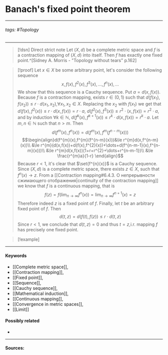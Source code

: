 # Banach's fixed point theorem
***
###### tags: #Topology 
***
>[!dsn] Direct strict note
>Let $(X,d)$ be a complete metric space and $f$ is a contraction mapping of $(X,d)$ into itself. Then $f$ has exactly one fixed point.^[Sidney A. Morris - "Topology without tears" p.162]

>[!proof]
>Let $x\in X$ be some arbitrary point, let's consider the following sequence
>$$x,f(x),f^{2}(x),f^{3}(x),\dots,f^{n}(x),\dots$$
>We show that this sequence is a Cauchy sequence. Put $a=d(x,f(x))$. Because $f$ is a contraction mapping, exists $r\in(0,1)$ such that $d(f(x_{1}),f(x_{2}))\le r\cdot d(x_{1},x_{2})$,$\forall x_{1},x_{2}\in X$. 
>Replacing the $x_{2}$ with $f(x_{1})$ we get that $d(f(x),f^{2}(x))\le r\cdot d(x,f(x))=r\cdot a$, $d(f^{2}(x),f^{3}(x))\le r^{2}\cdot(x,f(x))=r^{2}\cdot a$, and by induction $\forall k\in\mathbb{N}$, $d(f^{k}(x),f^{k+1}(x))\le r^{k}\cdot d(x,f(x))=r^{k}\cdot a$.
>Let $m,n\in\mathbb{N}$ such that $n>m$. Then
>$$d(f^{m}(x),f^{n}(x))=d(f^{m}(x),f^{m}(f^{n-m}(x)))$$
>$$\begin{align}d(f^{m}(x),f^{m}(f^{n-m}(x)))&\le r^{m}d(x,f^{n-m}(x))\\ &\le r^{m}(d(x,f(x))+d(f(x),f^{2}(x))+\dots+d(f^{n-m-1}(x),f^{n-m}(x)))\\ &\le r^{m}d(x,f(x))(1+r+r^{2}+\dots+r^{n-m-1})\\ &\le \frac{r^{m}a}{1-r} \end{align}$$
>Because $r<1$, it's clear that $\set{f^{n}(x)}$ is a Cauchy sequence. Since $(X,d)$ is a complete metric space, there exists $z\in X$, such that $f^{n}(x)\to z$.
>From a [[Contraction mapping#6.4.3. О непрерывности сжимающего отображения|continuity of the contraction mapping]] we know that $f$ is a continuous mapping, that is
>$$f(z)=f\left(\lim_{n\to\infty}f^{n}(x)\right)=\lim_{n\to\infty}f^{n+1}(x)=z$$
>Therefore indeed $z$ is a fixed point of $f$.
>Finally, let $t$ be an arbitrary fixed point of $f$. Then
>$$d(t,z)=d(f(t),f(z))\le r\cdot d(t,z)$$
>Since $r<1$, we conclude that $d(t,z)=0$ and thus $t=z$,i.r. mapping $f$ has precisely one fixed point.

>[!example] 
>
***
#### Keywords
- [[Complete metric space]],
- [[Contraction mapping]],
- [[Fixed point]],
- [[Sequence]],
- [[Cauchy sequence]],
- [[Mathematical induction]],
- [[Continuous mapping]],
- [[Convergence in metric spaces]],
- [[Limit]]
#### Possibly related
- 
***
#### Sources: